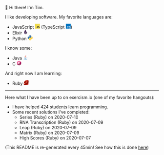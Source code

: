 👋 Hi there! I'm Tim.

I like developing software. My favorite languages are:

  - JavaScript <img src="https://raw.githubusercontent.com/neenjaw/neenjaw/master/img/javascript.png" alt="JavaScript Language" width="16px" height="16px"> (TypeScript <img src="https://raw.githubusercontent.com/neenjaw/neenjaw/master/img/typescript.png" alt="TypeScript Language" width="16px" height="16px">)
  - Elixir <img src="https://raw.githubusercontent.com/neenjaw/neenjaw/master/img/elixir.png" alt="Elixir Language" width="16px" height="16px">
  - Python <img src="https://raw.githubusercontent.com/neenjaw/neenjaw/master/img/python.png" alt="Python Language" width="16px" height="16px">

I know some:

  - Java <img src="https://raw.githubusercontent.com/neenjaw/neenjaw/master/img/java.png" alt="Java Language" width="16px" height="16px">
  - C <img src="https://raw.githubusercontent.com/neenjaw/neenjaw/master/img/c-lang.png" alt="C Language" width="16px" height="16px">

And right now I am learning:

  - Ruby <img src="https://raw.githubusercontent.com/neenjaw/neenjaw/master/img/ruby.png" alt="Ruby Language" width="16px" height="16px">

---

Here what I have been up to on exercism.io (one of my favorite hangouts):

  - I have helped 424 students learn programming.
  - Some recent solutions I've completed:
    - Series (Ruby) on 2020-07-10
    - RNA Transcription (Ruby) on 2020-07-09
    - Leap (Ruby) on 2020-07-09
    - Matrix (Ruby) on 2020-07-09
    - High Scores (Ruby) on 2020-07-07


  (This README is re-generated every 45min! See how this is done [here](https://github.com/neenjaw/neenjaw/blob/master/.github/workflows/build.yaml))
  